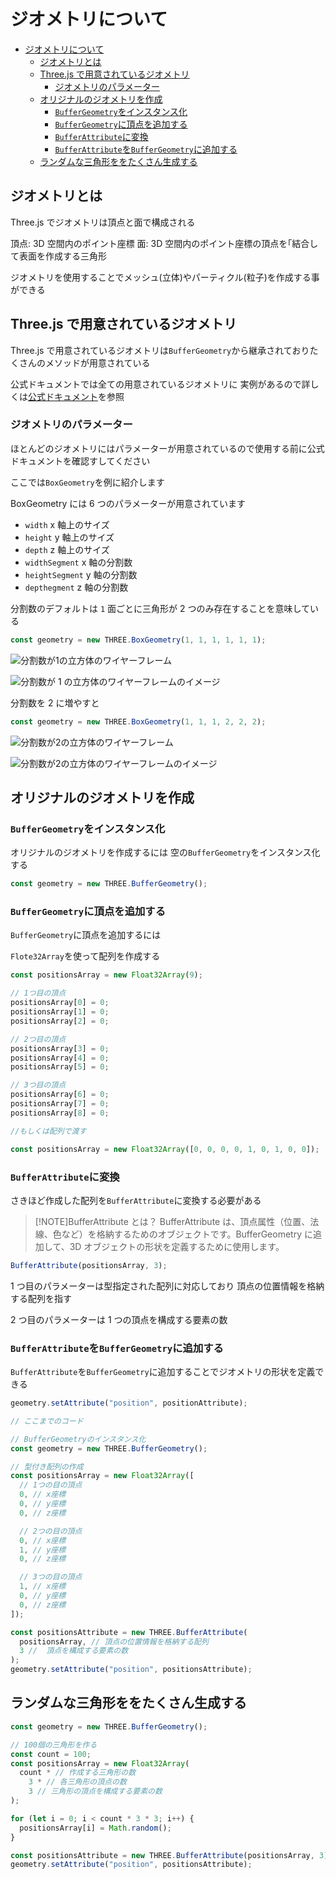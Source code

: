 # ジオメトリについて

- [ジオメトリについて](#ジオメトリについて)
  - [ジオメトリとは](#ジオメトリとは)
  - [Three.js で用意されているジオメトリ](#threejs-で用意されているジオメトリ)
    - [ジオメトリのパラメーター](#ジオメトリのパラメーター)
  - [オリジナルのジオメトリを作成](#オリジナルのジオメトリを作成)
    - [`BufferGeometry`をインスタンス化](#buffergeometryをインスタンス化)
    - [`BufferGeometry`に頂点を追加する](#buffergeometryに頂点を追加する)
    - [`BufferAttribute`に変換](#bufferattributeに変換)
    - [`BufferAttribute`を`BufferGeometry`に追加する](#bufferattributeをbuffergeometryに追加する)
  - [ランダムな三角形ををたくさん生成する](#ランダムな三角形ををたくさん生成する)


## ジオメトリとは

Three.js でジオメトリは頂点と面で構成される

頂点: 3D 空間内のポイント座標
面: 3D 空間内のポイント座標の頂点を｢結合して表面を作成する三角形

ジオメトリを使用することでメッシュ(立体)やパーティクル(粒子)を作成する事ができる

## Three.js で用意されているジオメトリ

Three.js で用意されているジオメトリは`BufferGeometry`から継承されておりたくさんのメソッドが用意されている

公式ドキュメントでは全ての用意されているジオメトリに
実例があるので詳しくは[公式ドキュメント](https://threejs.org/docs/?q=geome#api/en/core/BufferGeometry)を参照

### ジオメトリのパラメーター

ほとんどのジオメトリにはパラメーターが用意されているので使用する前に公式ドキュメントを確認すしてください

ここでは`BoxGeometry`を例に紹介します

BoxGeometry には 6 つのパラメーターが用意されています

- `width` x 軸上のサイズ
- `height` y 軸上のサイズ
- `depth` z 軸上のサイズ
- `widthSegment` x 軸の分割数
- `heightSegment` y 軸の分割数
- `depthegment` z 軸の分割数

分割数のデフォルトは `1` 面ごとに三角形が 2 つのみ存在することを意味している

```js
const geometry = new THREE.BoxGeometry(1, 1, 1, 1, 1, 1);
```

![分割数が1の立方体のワイヤーフレーム](https://i.gyazo.com/096c49e5dcc92f56ce9a3cbac2cb2a98.png)

![分割数が 1 の立方体のワイヤーフレームのイメージ](https://i.gyazo.com/18e7d6a30884a51835c803dfe9ed7b68.png)

分割数を 2 に増やすと

```js
const geometry = new THREE.BoxGeometry(1, 1, 1, 2, 2, 2);
```

![分割数が2の立方体のワイヤーフレーム](https://i.gyazo.com/af0b2d0851878e7e9d80238c05e83b94.png)

![分割数が2の立方体のワイヤーフレームのイメージ](https://i.gyazo.com/ab2d4ed83ce1024425dfb0e294299dc5.png)

## オリジナルのジオメトリを作成

### `BufferGeometry`をインスタンス化

オリジナルのジオメトリを作成するには
空の`BufferGeometry`をインスタンス化する

```js
const geometry = new THREE.BufferGeometry();
```

### `BufferGeometry`に頂点を追加する

`BufferGeometry`に頂点を追加するには

`Flote32Array`を使って配列を作成する

```js
const positionsArray = new Float32Array(9);

// 1つ目の頂点
positionsArray[0] = 0;
positionsArray[1] = 0;
positionsArray[2] = 0;

// 2つ目の頂点
positionsArray[3] = 0;
positionsArray[4] = 0;
positionsArray[5] = 0;

// 3つ目の頂点
positionsArray[6] = 0;
positionsArray[7] = 0;
positionsArray[8] = 0;

//もしくは配列で渡す

const positionsArray = new Float32Array([0, 0, 0, 0, 1, 0, 1, 0, 0]);
```

### `BufferAttribute`に変換

さきほど作成した配列を`BufferAttribute`に変換する必要がある

> [!NOTE]BufferAttribute とは？
> BufferAttribute は、頂点属性（位置、法線、色など）を格納するためのオブジェクトです。BufferGeometry に追加して、3D オブジェクトの形状を定義するために使用します。

```js
BufferAttribute(positionsArray, 3);
```

1 つ目のパラメーターは型指定された配列に対応しており
頂点の位置情報を格納する配列を指す

2 つ目のパラメーターは 1 つの頂点を構成する要素の数

### `BufferAttribute`を`BufferGeometry`に追加する

`BufferAttribute`を`BufferGeometry`に追加することでジオメトリの形状を定義できる

```js
geometry.setAttribute("position", positionAttribute);
```

```js
// ここまでのコード

// BufferGeometryのインスタンス化
const geometry = new THREE.BufferGeometry();

// 型付き配列の作成
const positionsArray = new Float32Array([
  // 1つの目の頂点
  0, // x座標
  0, // y座標
  0, // z座標

  // 2つの目の頂点
  0, // x座標
  1, // y座標
  0, // z座標

  // 3つの目の頂点
  1, // x座標
  0, // y座標
  0, // z座標
]);

const positionsAttribute = new THREE.BufferAttribute(
  positionsArray, // 頂点の位置情報を格納する配列
  3 //  頂点を構成する要素の数
);
geometry.setAttribute("position", positionsAttribute);
```

## ランダムな三角形ををたくさん生成する

```js
const geometry = new THREE.BufferGeometry();

// 100個の三角形を作る
const count = 100;
const positionsArray = new Float32Array(
  count * // 作成する三角形の数
    3 * // 各三角形の頂点の数
    3 // 三角形の頂点を構成する要素の数
);

for (let i = 0; i < count * 3 * 3; i++) {
  positionsArray[i] = Math.random();
}

const positionsAttribute = new THREE.BufferAttribute(positionsArray, 3);
geometry.setAttribute("position", positionsAttribute);
```
